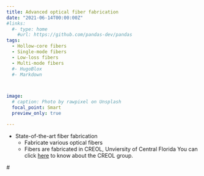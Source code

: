 ```yaml
---
title: Advanced optical fiber fabrication
date: "2021-06-14T00:00:00Z"
#links:
  #- type: home
    #url: https://github.com/pandas-dev/pandas
tags:
  - Hollow-core fibers
  - Single-mode fibers
  - Low-loss fibers
  - Multi-mode fibers
  #- HugoBlox
  #- Markdown



image:
  # caption: Photo by rawpixel on Unsplash
  focal_point: Smart
  preview_only: true

---
```


- State-of-the-art fiber fabrication
  - Fabricate various optical fibers
  - Fibers are fabricated in CREOL, Unviersity of Central Florida
You can click [here](https://creol.ucf.edu/person/rodrigo-amezcua-correa/) to know about the CREOL group.

#<!--more-->
